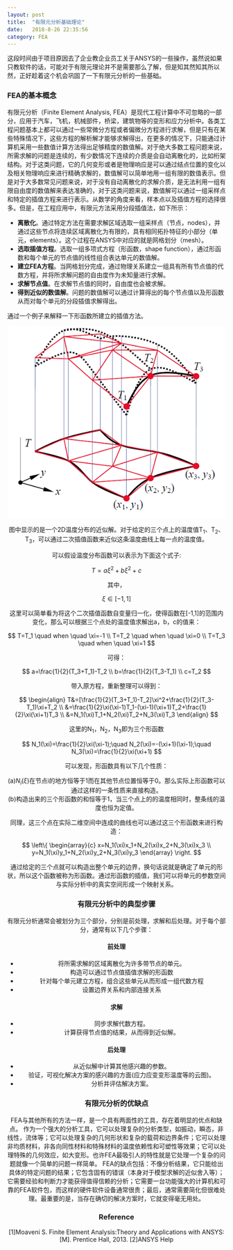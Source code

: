 ```yaml
---
layout: post
title:  "有限元分析基础理论"
date:   2018-8-26 22:35:56
category: FEA
---
```


这段时间由于项目原因去了企业教企业员工关于ANSYS的一些操作，虽然说如果只教软件的话，可能对于有限元理论并不是需要那么了解，但是知其然知其所以然，正好趁着这个机会巩固了一下有限元分析的一些基础。

### FEA的基本概念  
有限元分析（Finite Element Analysis, FEA）是现代工程计算中不可忽略的一部分，应用于汽车，飞机，机械部件，桥梁，建筑物等的变形和应力分析中。各类工程问题基本上都可以通过一些常微分方程或者偏微分方程进行求解，但是只有在某些特殊情况下，这些方程的解析解才能够求解得出，在更多的情况下，只能通过计算机采用一些数值计算方法得出足够精度的数值解。对于绝大多数工程问题来说，所需求解的问题是连续的，有少数情况下连续的介质是会自动离散化的，比如桁架结构。对于这类问题，它的几何变形或者是物理响应是可以通过结点位置的变化以及相关物理响应来进行精确求解的，数值解可以简单地用一组有限的数值表示。但是对于大多数常见问题来说，对于没有自动离散化的求解介质，是无法利用一组有限自由度的数值解来表达准确的，对于这类问题来说，数值解可以通过一组采样点和特定的插值方程来进行表示。从数学的角度来看，样本点以及插值方程的选择很多。但是，在工程应用中，有限元方法采用分段插值法，如下所示：  
- **离散化**。通过特定方法在需要求解区域选取一组采样点（节点，nodes），并通过这些节点将连续区域离散化为有限的，具有相同拓扑特征的小部分（单元，elements）。这个过程在ANSYS中对应的就是网格划分（mesh）。
- **选取插值方程**。选取一组多项式方程（形函数，shape function），通过形函数和每个单元的节点值的线性组合表达单元的数值解。
- **建立FEA方程**。当网格划分完成，通过物理关系建立一组具有所有节点值的代数方程，并将所求解问题的自由度作为未知量进行求解。
- **求解节点值**。在求解节点值的同时，自由度也会被求解。
- **得到近似的数值解**。问题的数值解可以通过计算得出的每个节点值以及形函数从而对每个单元的分段插值求解得出。    

通过一个例子来解释一下形函数所建立的插值方法。

<div align=center>
<img src="https://github.com/conceptclear/conceptclear.github.io/raw/master/images/FEA/example.png" alt="2D近似解" />

图中显示的是一个2D温度分布的近似解。对于给定的三个点上的温度值T<sub>1</sub>、T<sub>2</sub>、T<sub>3</sub>，可以通过二次插值函数来近似这条温度曲线上每一点的温度值。

可以假设温度分布函数可以表示为下面这个式子:

$$
T=a\xi^2+b\xi^2+c
$$

其中，

$$
\xi\in[-1,1]
$$

这里可以简单看为将这个二次插值函数自变量归一化，使得函数在[-1,1]的范围内变化，那么可以根据三个点处的温度值求解出a，b，c的值来：

$$
T=T_1 \quad when \quad \xi=-1 \\
T=T_2 \quad when \quad \xi=0  \\
T=T_3 \quad when \quad \xi=1
$$

可得：

$$
a=\frac{1}{2}(T_3+T_1)-T_2 \\
b=\frac{1}{2}(T_3-T_1) \\
c=T_2
$$

带入原方程，重新整理可以得到：

$$
\begin{align}
T&=[\frac{1}{2}(T_3+T_1)-T_2]\xi^2+\frac{1}{2}(T_3-T_1)\xi+T_2 \\
&=\frac{1}{2}\xi(\xi-1)T_1-(\xi-1)(\xi+1)T_2+\frac{1}{2}\xi(\xi+1)T_3 \\
&=N_1(\xi)T_1+N_2(\xi)T_2+N_3(\xi)T_3
\end{align}
$$

这里的N<sub>1</sub>，N<sub>2</sub>，N<sub>3</sub>即为三个形函数

$$
N_1(\xi)=\frac{1}{2}\xi(\xi-1);\quad
N_2(\xi)=-(\xi+1)(\xi-1);\quad
N_3(\xi)=\frac{1}{2}\xi(\xi+1)
$$

可以发现，形函数具有以下几个性质：

(a)$N_i(\xi)$在节点i的地方恒等于1而在其他节点位置恒等于0。那么实际上形函数可以通过这样的一条性质来直接构造。         
(b)构造出来的三个形函数的和恒等于1，当三个点上的的温度相同时，整条线的温度也恒为定值。

同理，这三个点在实际二维空间中连成的曲线也可以通过这三个形函数来进行构造：

$$
\left\{
    \begin{array}{c}
        x=N_1(\xi)x_1+N_2(\xi)x_2+N_3(\xi)x_3 \\
        y=N_1(\xi)y_1+N_2(\xi)y_2+N_3(\xi)y_3
    \end{array}
\right.
$$

通过给定的三个点就可以构造出整个单元的边界，换句话说就是确定了单元的形状，所以这个函数被称为形函数。通过形函数的插值，我们可以将单元的参数空间与实际分析中的真实空间形成一个映射关系。

### 有限元分析中的典型步骤
有限元分析通常会被划分为三个部分，分别是前处理，求解和后处理。对于每个部分，通常有以下几个步骤：
#### 前处理
- 将所需求解的区域离散化为许多带节点的单元。
- 构造可以通过节点值插值求解的形函数
- 针对每个单元建立方程，组合这些单元从而形成一组代数方程
- 设置边界关系和内部连接关系
#### 求解
- 同步求解代数方程。
- 计算获得节点值的结果，从而得到近似解。
#### 后处理
- 从近似解中计算其他感兴趣的参数。
- 验证，可视化解决方案的感兴趣的方面(应力应变变形温度等的云图)。
- 分析并评估解决方案。

### 有限元分析的优缺点
FEA与其他所有的方法一样，是一个具有两面性的工具，存在着明显的优点和缺点。
作为一个强大的分析工具，它可以处理复杂的分析类型，如振动，瞬态，非线性，流体等；它可以处理复杂的几何形状和复杂的载荷和边界条件；它可以处理非均质材料，非各向同性材料和特殊材料的温度依赖性和可塑性等效果；它可以处理特殊的几何效应，如大变形。也许FEA最吸引人的特性就是它处理一个复杂的问题就像一个简单的问题一样简单。
FEA的缺点包括：不像分析结果，它只能给出具体的特定问题的结果；它包含固有的错误（本身对于模型求解的近似舍入等）；它需要经验和判断力才能获得值得信赖的分析；它需要一台功能强大的计算机和可靠的FEA软件包，而这样的硬件软件设备通常很贵；最后，通常需要简化但很难处理。最重要的是，当存在确切的解决方案时，它就变得毫无用处。

### Reference
[1]Moaveni S. Finite Element Analysis:Theory and Applications with ANSYS:[M]. Prentice Hall, 2013.
[2]ANSYS Help

<div id="container"></div>
<link rel="stylesheet" href="https://imsun.github.io/gitment/style/default.css">
<script src="https://imsun.github.io/gitment/dist/gitment.browser.js"></script>
<script>
var gitment = new Gitment({
  id: 'FEA_basictheory.href', // 可选。默认为 location.href
  owner: 'conceptclear',
  repo: 'githubpages-comments',
  oauth: {
    client_id: '6a29f84533d3ebc673da',
    client_secret: 'b1537face0afad64fafa7e6fd7169df85b9d9eb2',
  },
})
gitment.render('container')
</script>
